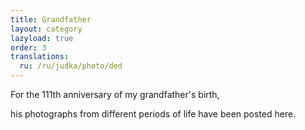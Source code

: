 ```yaml
---
title: Grandfather
layout: category
lazyload: true
order: 3
translations:
  ru: /ru/judka/photo/ded
---
```

For the 111th anniversary of my grandfather's birth,
<!-- and the 30th anniversary of his passing -->
his photographs from different periods of life have been posted here.
